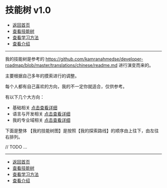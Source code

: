 # 技能树 v1.0

- [返回首页](../README.md)
- [查看技能树](../技能树/README.md)
- [查看学习方法](../学习方法/README.md)
- [查看介绍](../介绍/README.md)

---

我的技能树是参考的 https://github.com/kamranahmedse/developer-roadmap/blob/master/translations/chinese/readme.md 进行演变而来的。

主要根据自己多年的摸索进行的调整。

每个人都有自己喜欢的方向，我的不一定你就适合，仅供参考。

有以下几个大方向：

- 基础相关 [点击查看详细](./基础相关/README.md)
- 语言与开发相关 [点击查看详细](./语言与开发相关/README.md)
- 我的专业域相关 [点击查看详细](./我的专业域相关/README.md)

下面是整体 【我的技能树图】是按照【我的探索路线】的顺序由上往下，由左往右排列。

// TODO ...

---

- [返回首页](../README.md)
- [查看技能树](../技能树/README.md)
- [查看学习方法](../学习方法/README.md)
- [查看介绍](../介绍/README.md)